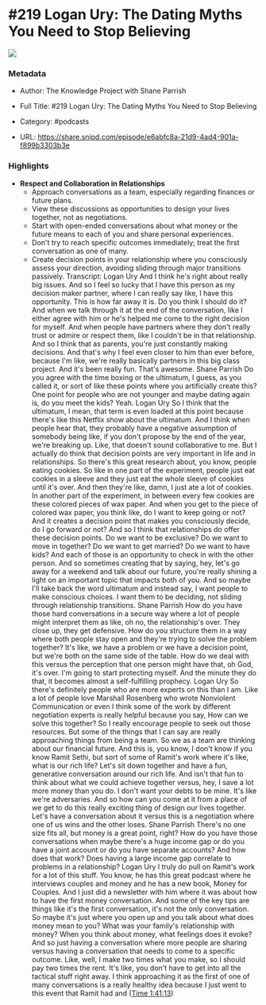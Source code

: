 # #219 Logan Ury: The Dating Myths You Need to Stop Believing

![](https://wsrv.nl/?url=https%3A%2F%2Fmegaphone.imgix.net%2Fpodcasts%2F9c0d00ea-df1d-11ef-9477-2b8336fcd8e9%2Fimage%2F2b83d4540a08cef4322da3b866079dcd.png%3Fixlib%3Drails-4.3.1%26max-w%3D3000%26max-h%3D3000%26fit%3Dcrop%26auto%3Dformat%2Ccompress&w=100&h=100)

### Metadata

- Author: The Knowledge Project with Shane Parrish
- Full Title: #219 Logan Ury: The Dating Myths You Need to Stop Believing
- Category: #podcasts



- URL: https://share.snipd.com/episode/e6abfc8a-21d9-4ad4-901a-f899b3303b3e

### Highlights

- **Respect and Collaboration in Relationships**
  - Approach conversations as a team, especially regarding finances or future plans.
  - View these discussions as opportunities to design your lives together, not as negotiations.
  - Start with open-ended conversations about what money or the future means to each of you and share personal experiences.
  - Don't try to reach specific outcomes immediately; treat the first conversation as one of many.
  - Create decision points in your relationship where you consciously assess your direction, avoiding sliding through major transitions passively.
  Transcript:
  Logan Ury
  And I think he's right about really big issues. And so I feel so lucky that I have this person as my decision maker partner, where I can really say like, I have this opportunity. This is how far away it is. Do you think I should do it? And when we talk through it at the end of the conversation, like I either agree with him or he's helped me come to the right decision for myself. And when people have partners where they don't really trust or admire or respect them, like I couldn't be in that relationship. And so I think that as parents, you're just constantly making decisions. And that's why I feel even closer to him than ever before, because I'm like, we're really basically partners in this big class project. And it's been really fun. That's awesome.
  Shane Parrish
  Do you agree with the time boxing or the ultimatum, I guess, as you called it, or sort of like these points where you artificially create this? One point for people who are not younger and maybe dating again is, do you meet the kids? Yeah.
  Logan Ury
  So I think that the ultimatum, I mean, that term is even loaded at this point because there's like this Netflix show about the ultimatum. And I think when people hear that, they probably have a negative assumption of somebody being like, if you don't propose by the end of the year, we're breaking up. Like, that doesn't sound collaborative to me. But I actually do think that decision points are very important in life and in relationships. So there's this great research about, you know, people eating cookies. So like in one part of the experiment, people just eat cookies in a sleeve and they just eat the whole sleeve of cookies until it's over. And then they're like, damn, I just ate a lot of cookies. In another part of the experiment, in between every few cookies are these colored pieces of wax paper. And when you get to the piece of colored wax paper, you think like, do I want to keep going or not? And it creates a decision point that makes you consciously decide, do I go forward or not? And so I think that relationships do offer these decision points. Do we want to be exclusive? Do we want to move in together? Do we want to get married? Do we want to have kids? And each of those is an opportunity to check in with the other person. And so sometimes creating that by saying, hey, let's go away for a weekend and talk about our future, you're really shining a light on an important topic that impacts both of you. And so maybe I'll take back the word ultimatum and instead say, I want people to make conscious choices. I want them to be deciding, not sliding through relationship transitions.
  Shane Parrish
  How do you have those hard conversations in a secure way where a lot of people might interpret them as like, oh no, the relationship's over. They close up, they get defensive. How do you structure them in a way where both people stay open and they're trying to solve the problem together? It's like, we have a problem or we have a decision point, but we're both on the same side of the table. How do we deal with this versus the perception that one person might have that, oh God, it's over. I'm going to start protecting myself. And the minute they do that, it becomes almost a self-fulfilling prophecy.
  Logan Ury
  So there's definitely people who are more experts on this than I am. Like a lot of people love Marshall Rosenberg who wrote Nonviolent Communication or even I think some of the work by different negotiation experts is really helpful because you say, How can we solve this together? So I really encourage people to seek out those resources. But some of the things that I can say are really approaching things from being a team. So we as a team are thinking about our financial future. And this is, you know, I don't know if you know Ramit Sethi, but sort of some of Ramit's work where it's like, what is our rich life? Let's sit down together and have a fun, generative conversation around our rich life. And isn't that fun to think about what we could achieve together versus, hey, I save a lot more money than you do. I don't want your debts to be mine. It's like we're adversaries. And so how can you come at it from a place of we get to do this really exciting thing of design our lives together. Let's have a conversation about it versus this is a negotiation where one of us wins and the other loses.
  Shane Parrish
  There's no one size fits all, but money is a great point, right? How do you have those conversations when maybe there's a huge income gap or do you have a joint account or do you have separate accounts? And how does that work? Does having a large income gap correlate to problems in a relationship?
  Logan Ury
  I truly do pull on Ramit's work for a lot of this stuff. You know, he has this great podcast where he interviews couples and money and he has a new book, Money for Couples. And I just did a newsletter with him where it was about how to have the first money conversation. And some of the key tips are things like it's the first conversation, it's not the only conversation. So maybe it's just where you open up and you talk about what does money mean to you? What was your family's relationship with money? When you think about money, what feelings does it evoke? And so just having a conversation where more people are sharing versus having a conversation that needs to come to a specific outcome. Like, well, I make two times what you make, so I should pay two times the rent. It's like, you don't have to get into all the tactical stuff right away. I think approaching it as the first of one of many conversations is a really healthy idea because I just went to this event that Ramit had and ([Time 1:41:13](https://share.snipd.com/snip/d2751778-d8f3-4083-b417-82902d7a97d6))
